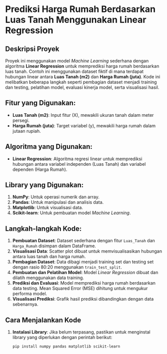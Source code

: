 # Prediksi Harga Rumah Berdasarkan Luas Tanah Menggunakan Linear Regression

## Deskripsi Proyek
Proyek ini menggunakan model *Machine Learning* sederhana dengan algoritma **Linear Regression** untuk memprediksi harga rumah berdasarkan luas tanah. Contoh ini menggunakan dataset fiktif di mana terdapat hubungan linear antara **Luas Tanah (m2)** dan **Harga Rumah (juta)**. Kode ini melibatkan beberapa langkah seperti pembagian dataset menjadi training dan testing, pelatihan model, evaluasi kinerja model, serta visualisasi hasil.

## Fitur yang Digunakan:
- **Luas Tanah (m2)**: Input fitur (X), mewakili ukuran tanah dalam meter persegi.
- **Harga Rumah (juta)**: Target variabel (y), mewakili harga rumah dalam jutaan rupiah.

## Algoritma yang Digunakan:
- **Linear Regression**: Algoritma regresi linear untuk memprediksi hubungan antara variabel independen (Luas Tanah) dan variabel dependen (Harga Rumah).

## Library yang Digunakan:
1. **NumPy**: Untuk operasi numerik dan array.
2. **Pandas**: Untuk manipulasi dan analisis data.
3. **Matplotlib**: Untuk visualisasi data.
4. **Scikit-learn**: Untuk pembuatan model *Machine Learning*.

## Langkah-langkah Kode:
1. **Pembuatan Dataset**: Dataset sederhana dengan fitur `Luas_Tanah` dan `Harga_Rumah` disimpan dalam DataFrame.
2. **Visualisasi Data**: Scatter plot dibuat untuk memvisualisasikan hubungan antara luas tanah dan harga rumah.
3. **Pembagian Dataset**: Data dibagi menjadi training set dan testing set dengan rasio 80:20 menggunakan `train_test_split`.
4. **Pembuatan dan Pelatihan Model**: Model *Linear Regression* dibuat dan dilatih menggunakan data training.
5. **Prediksi dan Evaluasi**: Model memprediksi harga rumah berdasarkan data testing. Mean Squared Error (MSE) dihitung untuk mengukur performa model.
6. **Visualisasi Prediksi**: Grafik hasil prediksi dibandingkan dengan data sebenarnya.

## Cara Menjalankan Kode
1. **Instalasi Library**: Jika belum terpasang, pastikan untuk menginstal library yang diperlukan dengan perintah berikut:

   ```bash
   pip install numpy pandas matplotlib scikit-learn

